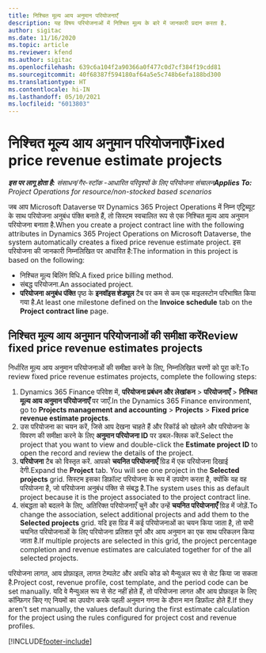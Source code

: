 ```yaml
---
title: निश्चित मूल्य आय अनुमान परियोजनाएँ
description: यह विषय परियोजनाओं में निश्चित मूल्य के बारे में जानकारी प्रदान करता है.
author: sigitac
ms.date: 11/16/2020
ms.topic: article
ms.reviewer: kfend
ms.author: sigitac
ms.openlocfilehash: 639c6a104f2a90366a0f477c0d7cf384f19cdd81
ms.sourcegitcommit: 40f68387f594180af64a5e5c748b6efa188bd300
ms.translationtype: HT
ms.contentlocale: hi-IN
ms.lasthandoff: 05/10/2021
ms.locfileid: "6013803"
---
```

# <a name="fixed-price-revenue-estimate-projects"></a><span data-ttu-id="05b44-103">निश्चित मूल्य आय अनुमान परियोजनाएँ</span><span class="sxs-lookup"><span data-stu-id="05b44-103">Fixed price revenue estimate projects</span></span> 

<span data-ttu-id="05b44-104">_**इस पर लागू होता है:** संसाधन/गैर-स्टॉक -आधारित परिदृश्यों के लिए परियोजना संचालन_</span><span class="sxs-lookup"><span data-stu-id="05b44-104">_**Applies To:** Project Operations for resource/non-stocked based scenarios_</span></span>

<span data-ttu-id="05b44-105">जब आप Microsoft Dataverse पर Dynamics 365 Project Operations में निम्न एट्रिब्यूट के साथ परियोजना अनुबंध पंक्ति बनाते हैं, तो सिस्टम स्वचालित रूप से एक निश्चित मूल्य आय अनुमान परियोजना बनाता है.</span><span class="sxs-lookup"><span data-stu-id="05b44-105">When you create a project contract line with the following attributes in Dynamics 365 Project Operations on Microsoft Dataverse, the system automatically creates a fixed price revenue estimate project.</span></span> <span data-ttu-id="05b44-106">इस परियोजना की जानकारी निम्नलिखित पर आधारित है:</span><span class="sxs-lookup"><span data-stu-id="05b44-106">The information in this project is based on the following:</span></span>

  - <span data-ttu-id="05b44-107">निश्चित मूल्य बिलिंग विधि.</span><span class="sxs-lookup"><span data-stu-id="05b44-107">A fixed price billing method.</span></span>
  - <span data-ttu-id="05b44-108">संबद्ध परियोजना.</span><span class="sxs-lookup"><span data-stu-id="05b44-108">An associated project.</span></span>
  - <span data-ttu-id="05b44-109">**परियोजना अनुबंध पंक्ति** पृष्ठ के **इनवॉइस शेड्यूल** टैब पर कम से कम एक माइलस्टोन परिभाषित किया गया है.</span><span class="sxs-lookup"><span data-stu-id="05b44-109">At least one milestone defined on the **Invoice schedule** tab on the **Project contract line** page.</span></span>

## <a name="review-fixed-price-revenue-estimates-projects"></a><span data-ttu-id="05b44-110">निश्चित मूल्य आय अनुमान परियोजनाओं की समीक्षा करें</span><span class="sxs-lookup"><span data-stu-id="05b44-110">Review fixed price revenue estimates projects</span></span>
<span data-ttu-id="05b44-111">निर्धारित मूल्य आय अनुमान परियोजनाओं की समीक्षा करने के लिए, निम्नलिखित चरणों को पूरा करें:</span><span class="sxs-lookup"><span data-stu-id="05b44-111">To review fixed price revenue estimates projects, complete the following steps:</span></span>

1. <span data-ttu-id="05b44-112">Dynamics 365 Finance परिवेश में, **परियोजना प्रबंधन और लेखांकन** > **परियोजनाएँ** > **निश्चित मूल्य आय अनुमान परियोजनाएँ** पर जाएँ.</span><span class="sxs-lookup"><span data-stu-id="05b44-112">In the Dynamics 365 Finance environment, go to **Projects management and accounting** > **Projects** > **Fixed price revenue estimate projects**.</span></span>
2. <span data-ttu-id="05b44-113">उस परियोजना का चयन करें, जिसे आप देखना चाहते हैं और रिकॉर्ड को खोलने और परियोजना के विवरण की समीक्षा करने के लिए **अनुमान परियोजना ID** पर डबल-क्लिक करें.</span><span class="sxs-lookup"><span data-stu-id="05b44-113">Select the project that you want to view and double-click the **Estimate project ID** to open the record and review the details of the project.</span></span>
3. <span data-ttu-id="05b44-114">**परियोजना** टैब को विस्तृत करें. आपको **चयनित परियोजनाएँ** ग्रिड में एक परियोजना दिखाई देगी.</span><span class="sxs-lookup"><span data-stu-id="05b44-114">Expand the **Project** tab. You will see one project in the **Selected projects** grid.</span></span> <span data-ttu-id="05b44-115">सिस्टम इसका डिफ़ॉल्ट परियोजना के रूप में उपयोग करता है, क्योंकि यह वह परियोजना है, जो परियोजना अनुबंध पंक्ति से संबद्ध है.</span><span class="sxs-lookup"><span data-stu-id="05b44-115">The system uses this as default project because it is the project associated to the project contract line.</span></span> 
4. <span data-ttu-id="05b44-116">संबद्धता को बदलने के लिए, अतिरिक्त परियोजनाएँ चुनें और उन्हें **चयनित परियोजनाएँ** ग्रिड में जोड़ें.</span><span class="sxs-lookup"><span data-stu-id="05b44-116">To change the association, select additional projects and add them to the **Selected projects** grid.</span></span> <span data-ttu-id="05b44-117">यदि इस ग्रिड में कई परियोजनाओं का चयन किया जाता है, तो सभी चयनित परियोजनाओं के लिए परियोजना प्रतिशत पूर्ण और आय अनुमान का एक साथ परिकलन किया जाता है.</span><span class="sxs-lookup"><span data-stu-id="05b44-117">If multiple projects are selected in this grid, the project percentage completion and revenue estimates are calculated together for of the all selected projects.</span></span>

  <span data-ttu-id="05b44-118">परियोजना लागत, आय प्रोफ़ाइल, लागत टेम्पलेट और अवधि कोड को मैन्युअल रूप से सेट किया जा सकता है.</span><span class="sxs-lookup"><span data-stu-id="05b44-118">Project cost, revenue profile, cost template, and the period code can be set manually.</span></span> <span data-ttu-id="05b44-119">यदि वे मैन्युअल रूप से सेट नहीं होते हैं, तो परियोजना लागत और आय प्रोफ़ाइल के लिए कॉन्फ़िगर किए गए नियमों का उपयोग करके पहली अनुमान गणना के दौरान मान डिफ़ॉल्ट होते हैं.</span><span class="sxs-lookup"><span data-stu-id="05b44-119">If they aren't set manually, the values default during the first estimate calculation for the project using the rules configured for project cost and revenue profiles.</span></span>



[!INCLUDE[footer-include](../includes/footer-banner.md)]